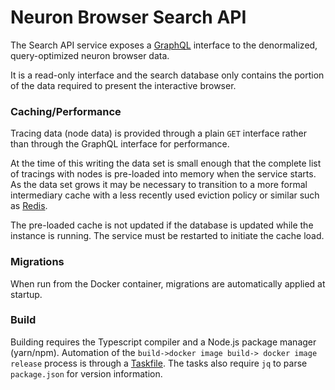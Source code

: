 # Neuron Browser Search API
The Search API service exposes a [GraphQL](https://graphql.org) interface to the denormalized, query-optimized neuron browser data.

It  is a read-only interface and the search database only contains the portion of the data required to present the 
interactive browser.

### Caching/Performance
Tracing data (node data) is provided through a plain `GET` interface rather than through the GraphQL interface for
performance.

At the time of this writing the data set is small enough that the complete list of tracings with nodes is pre-loaded
into memory when the service starts.  As the data set grows it may be necessary to transition to a more formal
intermediary cache with a less recently used eviction policy or similar such as [Redis](https://redis.io).

The pre-loaded cache is not updated if the database is updated while the instance is running.  The service must be 
restarted to initiate the cache load.

### Migrations
When run from the Docker container, migrations are automatically applied at startup.

### Build

Building requires the Typescript compiler and a Node.js package manager (yarn/npm).  Automation of the `build->docker image build->
docker image release` process is through a [Taskfile](https://taskfile.dev).  The tasks
also require `jq` to parse `package.json` for version information.